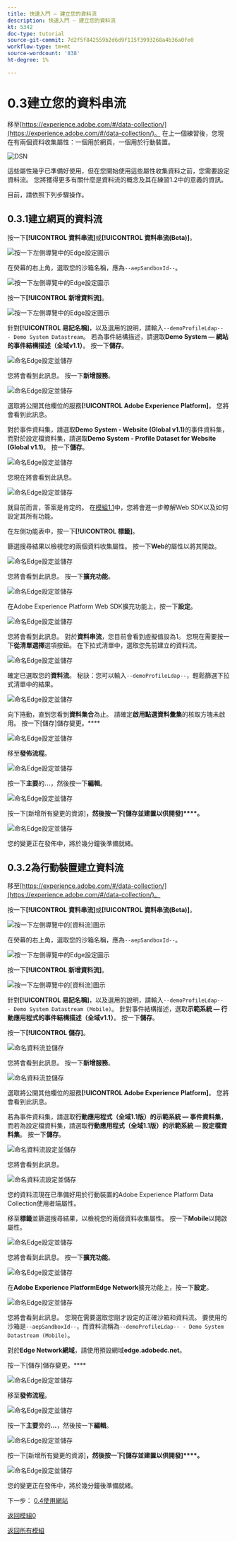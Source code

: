 ```yaml
---
title: 快速入門 — 建立您的資料流
description: 快速入門 — 建立您的資料流
kt: 5342
doc-type: tutorial
source-git-commit: 7d2f5f842559b2d6d9f115f3993268a4b36a0fe0
workflow-type: tm+mt
source-wordcount: '838'
ht-degree: 1%

---
```


# 0.3建立您的資料串流

移至[https://experience.adobe.com/#/data-collection/](https://experience.adobe.com/#/data-collection/)。 在上一個練習後，您現在有兩個資料收集屬性：一個用於網頁，一個用於行動裝置。

![DSN](./images/launchprop.png)

這些屬性幾乎已準備好使用，但在您開始使用這些屬性收集資料之前，您需要設定資料流。 您將獲得更多有關什麼是資料流的概念及其在練習1.2中的意義的資訊。

目前，請依照下列步驟操作。

## 0.3.1建立網頁的資料流

按一下&#x200B;**[!UICONTROL 資料串流]**&#x200B;或&#x200B;**[!UICONTROL 資料串流(Beta)]**。

![按一下左側導覽中的Edge設定圖示](./images/edgeconfig1a.png)

在熒幕的右上角，選取您的沙箱名稱，應為`--aepSandboxId--`。

![按一下左側導覽中的Edge設定圖示](./images/edgeconfig1b.png)

按一下&#x200B;**[!UICONTROL 新增資料流]**。

![按一下左側導覽中的Edge設定圖示](./images/edgeconfig1.png)

針對&#x200B;**[!UICONTROL 易記名稱]**，以及選用的說明，請輸入`--demoProfileLdap-- - Demo System Datastream`。 若為事件結構描述，請選取&#x200B;**Demo System — 網站的事件結構描述（全域v1.1）**。 按一下&#x200B;**儲存**。

![命名Edge設定並儲存](./images/edgeconfig2.png)

您將會看到此訊息。 按一下&#x200B;**新增服務**。

![命名Edge設定並儲存](./images/edgeconfig3.png)

選取將公開其他欄位的服務&#x200B;**[!UICONTROL Adobe Experience Platform]**。 您將會看到此訊息。

對於事件資料集，請選取&#x200B;**Demo System - Website (Global v1.1)**&#x200B;的事件資料集，而對於設定檔資料集，請選取&#x200B;**Demo System - Profile Dataset for Website (Global v1.1)**。 按一下&#x200B;**儲存**。

![命名Edge設定並儲存](./images/edgeconfig4.png)

您現在將會看到此訊息。

![命名Edge設定並儲存](./images/edgeconfig5.png)

就目前而言，答案是肯定的。 在[模組1.1](./../../../modules/datacollection/module1.1/data-ingestion-launch-web-sdk.md)中，您將會進一步瞭解Web SDK以及如何設定其所有功能。

在左側功能表中，按一下&#x200B;**[!UICONTROL 標籤]**。

篩選搜尋結果以檢視您的兩個資料收集屬性。 按一下&#x200B;**Web**&#x200B;的屬性以將其開啟。

![命名Edge設定並儲存](./images/edgeconfig10a.png)

您將會看到此訊息。 按一下&#x200B;**擴充功能**。

![命名Edge設定並儲存](./images/edgeconfig11.png)

在Adobe Experience Platform Web SDK擴充功能上，按一下&#x200B;**設定**。

![命名Edge設定並儲存](./images/edgeconfig12.png)

您將會看到此訊息。 對於&#x200B;**資料串流**，您目前會看到虛擬值設為1。 您現在需要按一下&#x200B;**從清單選擇**&#x200B;選項按鈕。 在下拉式清單中，選取您先前建立的資料流。

![命名Edge設定並儲存](./images/edgeconfig13.png)

確定已選取您的&#x200B;**資料流**。 秘訣：您可以輸入`--demoProfileLdap--`，輕鬆篩選下拉式清單中的結果。

![命名Edge設定並儲存](./images/edgeconfig14.png)

向下捲動，直到您看到&#x200B;**資料集合**&#x200B;為止。 請確定&#x200B;**啟用點選資料彙集**&#x200B;的核取方塊未啟用。 按一下[儲存]儲存變更。****

![命名Edge設定並儲存](./images/edgeconfig14a.png)

移至&#x200B;**發佈流程**。

![命名Edge設定並儲存](./images/edgeconfig15.png)

按一下&#x200B;**主要**&#x200B;的&#x200B;**...**，然後按一下&#x200B;**編輯**。

![命名Edge設定並儲存](./images/edgeconfig16.png)

按一下[新增所有變更的資源]**，然後按一下[儲存並建置以供開發]****。**

![命名Edge設定並儲存](./images/edgeconfig17.png)

您的變更正在發佈中，將於幾分鐘後準備就緒。

## 0.3.2為行動裝置建立資料流

移至[https://experience.adobe.com/#/data-collection/](https://experience.adobe.com/#/data-collection/)。

按一下&#x200B;**[!UICONTROL 資料串流]**&#x200B;或&#x200B;**[!UICONTROL 資料串流(Beta)]**。

![按一下左側導覽中的[資料流]圖示](./images/edgeconfig1a.png)

在熒幕的右上角，選取您的沙箱名稱，應為`--aepSandboxId--`。

![按一下左側導覽中的Edge設定圖示](./images/edgeconfig1b.png)

按一下&#x200B;**[!UICONTROL 新增資料流]**。

![按一下左側導覽中的[資料流]圖示](./images/edgeconfig1.png)

針對&#x200B;**[!UICONTROL 易記名稱]**，以及選用的說明，請輸入`--demoProfileLdap-- - Demo System Datastream (Mobile)`。 針對事件結構描述，選取&#x200B;**示範系統 — 行動應用程式的事件結構描述（全域v1.1）**。 按一下&#x200B;**儲存**。

按一下&#x200B;**[!UICONTROL 儲存]**。

![命名資料流並儲存](./images/edgeconfig2m.png)

您將會看到此訊息。 按一下&#x200B;**新增服務**。

![命名資料流並儲存](./images/edgeconfig3m.png)

選取將公開其他欄位的服務&#x200B;**[!UICONTROL Adobe Experience Platform]**。 您將會看到此訊息。

若為事件資料集，請選取&#x200B;**行動應用程式（全域1.1版）的示範系統 — 事件資料集**，而若為設定檔資料集，請選取&#x200B;**行動應用程式（全域1.1版）的示範系統 — 設定檔資料集**。 按一下&#x200B;**儲存**。

![命名資料流設定並儲存](./images/edgeconfig4m.png)

您將會看到此訊息。

![命名資料流設定並儲存](./images/edgeconfig5m.png)

您的資料流現在已準備好用於行動裝置的Adobe Experience Platform Data Collection使用者端屬性。

移至&#x200B;**標籤**&#x200B;並篩選搜尋結果，以檢視您的兩個資料收集屬性。 按一下&#x200B;**Mobile**&#x200B;以開啟屬性。

![命名Edge設定並儲存](./images/edgeconfig10am.png)

您將會看到此訊息。 按一下&#x200B;**擴充功能**。

![命名Edge設定並儲存](./images/edgeconfig11m.png)

在&#x200B;**Adobe Experience PlatformEdge Network**&#x200B;擴充功能上，按一下&#x200B;**設定**。

![命名Edge設定並儲存](./images/edgeconfig12m.png)

您將會看到此訊息。 您現在需要選取您剛才設定的正確沙箱和資料流。 要使用的沙箱是`--aepSandboxId--`，而資料流稱為`--demoProfileLdap-- - Demo System Datastream (Mobile)`。

對於&#x200B;**Edge Network網域**，請使用預設網域&#x200B;**edge.adobedc.net**。

按一下[儲存]儲存變更。****

![命名Edge設定並儲存](./images/edgeconfig13m.png)

移至&#x200B;**發佈流程**。

![命名Edge設定並儲存](./images/edgeconfig15m.png)

按一下&#x200B;**主要**&#x200B;旁的&#x200B;**...**，然後按一下&#x200B;**編輯**。

![命名Edge設定並儲存](./images/edgeconfig16m.png)

按一下[新增所有變更的資源]**，然後按一下[儲存並建置以供開發]****。**

![命名Edge設定並儲存](./images/edgeconfig17m.png)

您的變更正在發佈中，將於幾分鐘後準備就緒。

下一步： [0.4使用網站](./ex4.md)

[返回模組0](./getting-started.md)

[返回所有模組](./../../../overview.md)
